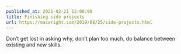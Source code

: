 ```yaml
---
published_at: 2021-02-21 12:00:00
title: Finishing side projects
url: https://macwright.com/2019/08/25/side-projects.html
---
```


Don’t get lost in asking why, don’t plan too much, do balance between existing and new skills.
